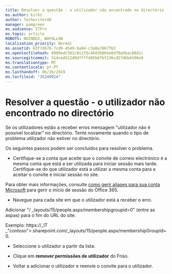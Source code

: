 ```yaml
---
title: Resolver a questão - o utilizador não encontrado no directório
ms.author: kirks
author: Techwriter40
manager: pamgreen
ms.audience: ITPro
ms.topic: article
ROBOTS: NOINDEX, NOFOLLOW
localization_priority: Normal
ms.assetid: 63f7d676-7cd9-4549-ba84-c3a8a7867f63
ms.openlocfilehash: 0909edc581c811fdc4683b004e0df0adbac88d1c
ms.sourcegitcommit: 514ced512d0d7fff485b6fbf236cd27d6b4166e0
ms.translationtype: MT
ms.contentlocale: pt-PT
ms.lasthandoff: 06/26/2019
ms.locfileid: "35249924"
---
```

# <a name="troubleshoot-issue---user-not-found-in-directory"></a>Resolver a questão - o utilizador não encontrado no directório

Se os utilizadores estão a receber erros mensagem "utilizador não é possível localizar" no directório. Tente novamente quando o tipo de problema utilizador não estiver no directório.

Os seguintes passos podem ser concluídos para resolver o problema.

- Certifique-se a conta que aceite que o convite de correio electrónico é a mesma conta que está a ser utilizada para iniciar sessão mais tarde. Certifique-se do que utilizador está a utilizar a mesma conta para a aceitar o convite e iniciar sessão no site. 

Para obter mais informações, consulte [como gerir aliases para sua conta Microsoft</a> para gerir o início de sessão do Office 365](https://support.microsoft.com/help/12407/microsoft-account-how-to-manage-aliases). 

- Navegue para cada site em que o utilizador está a receber o erro. 

Adicionar "/ _layouts/15/people.aspx/membershipgroupid=0" (entre as aspas) para o fim do URL do site. 

Exemplo: https://_lT _"contoso">.sharepoint.com/_layouts/15/people.aspx/membershipGroupId=0.

- Seleccione o utilizador a partir da lista.

- Clique em **remover permissões de utilizador** do Friso. 
-  Voltar a adicionar o utilizador e reenvie o convite para o utilizador.

